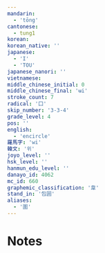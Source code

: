 ```yaml
---
mandarin:
  - 'tōng'
cantonese:
  - tung1
korean:
korean_native: ''
japanese:
  - 'I'
  - 'TOU'
japanese_nanori: ''
vietnamese:
middle_chinese_initial: 0
middle_chinese_final: 'ʉi'
stroke_count: 7
radical: '囗'
skip_number: '3-3-4'
grade_level: 4
pos: ''
english:
  - 'encircle'
羅馬字: 'wi'
韓文: '위'
joyo_level: ''
hsk_level: ''
hanmun_edu_level: ''
danayo_id: 4062
mc_id: 660
graphemic_classification: '韋'
stand_in: '包囲'
aliases:
  - '圍'
---
```


# Notes
